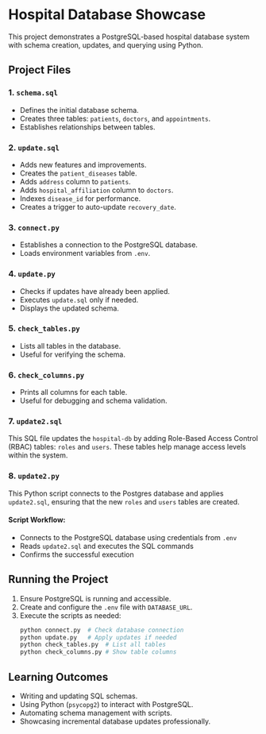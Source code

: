 # Hospital Database Showcase

This project demonstrates a PostgreSQL-based hospital database system with schema creation, updates, and querying using Python.

## Project Files

### 1. `schema.sql`
- Defines the initial database schema.
- Creates three tables: `patients`, `doctors`, and `appointments`.
- Establishes relationships between tables.

### 2. `update.sql`
- Adds new features and improvements.
- Creates the `patient_diseases` table.
- Adds `address` column to `patients`.
- Adds `hospital_affiliation` column to `doctors`.
- Indexes `disease_id` for performance.
- Creates a trigger to auto-update `recovery_date`.

### 3. `connect.py`
- Establishes a connection to the PostgreSQL database.
- Loads environment variables from `.env`.

### 4. `update.py`
- Checks if updates have already been applied.
- Executes `update.sql` only if needed.
- Displays the updated schema.

### 5. `check_tables.py`
- Lists all tables in the database.
- Useful for verifying the schema.

### 6. `check_columns.py`
- Prints all columns for each table.
- Useful for debugging and schema validation.

### 7. `update2.sql`
This SQL file updates the `hospital-db` by adding Role-Based Access Control (RBAC) tables: `roles` and `users`. These tables help manage access levels within the system.


### 8. `update2.py`
This Python script connects to the Postgres database and applies `update2.sql`, ensuring that the new `roles` and `users` tables are created.

#### Script Workflow:
- Connects to the PostgreSQL database using credentials from `.env`
- Reads `update2.sql` and executes the SQL commands
- Confirms the successful execution





## Running the Project
1. Ensure PostgreSQL is running and accessible.
2. Create and configure the `.env` file with `DATABASE_URL`.
3. Execute the scripts as needed:
   ```sh
   python connect.py  # Check database connection
   python update.py   # Apply updates if needed
   python check_tables.py  # List all tables
   python check_columns.py # Show table columns
   ```

## Learning Outcomes
- Writing and updating SQL schemas.
- Using Python (`psycopg2`) to interact with PostgreSQL.
- Automating schema management with scripts.
- Showcasing incremental database updates professionally.

